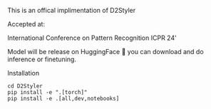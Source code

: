 This is an offical implimentation of D2Styler

Accepted at:

International Conference on Pattern Recognition ICPR 24'

Model will be release on HuggingFace 🤗 you can download and do inference or finetuning.

Installation

```
cd D2Styler
pip install -e ".[torch]"
pip install -e .[all,dev,notebooks]
```









